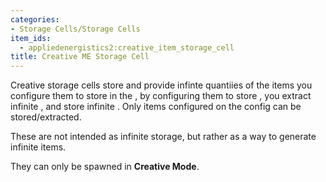 ```yaml
---
categories:
- Storage Cells/Storage Cells
item_ids:
  - appliedenergistics2:creative_item_storage_cell
title: Creative ME Storage Cell
---
```


Creative storage cells store and provide infinte quantiies of the items you
configure them to store in the <ItemLink
id="appliedenergistics2:cell_workbench"/>, by configuring them to
store <ItemLink id="minecraft:iron_ingot"/>, you extract infinite
<ItemLink id="minecraft:iron_ingot"/>, and store infinite <ItemLink
id="minecraft:iron_ingot"/>. Only items configured on the config can
be stored/extracted.

These are not intended as infinite storage, but rather as a way to generate
infinite items.

They can only be spawned in **Creative Mode**.
